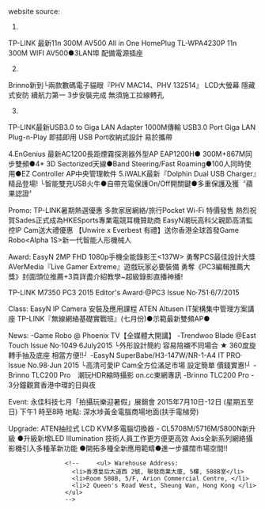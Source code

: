 website source: 

1.
TP-LINK 最新11n 300M AV500 All in One HomePlug
TL-WPA4230P
11n 300M WIFI
AV500●3LAN埠
配備電源插座
 
2.
Brinno新到└兩款數碼電子貓眼『PHV MAC14、PHV 132514』
LCD大螢幕
隱藏式安防
續航力第一
3步安裝完成
無須施工拉線轉孔
 
3.
TP-LINK最新USB3.0 to Giga LAN Adapter<UE300>
1000M傳輸
USB3.0 Port
Giga LAN
Plug-n-Play 即插即用
USB Port收納式設計 易於攜帶
 
4.EnGenius 最新AC1200長距煙霧探測器外型AP
EAP1200H● 300M+867M同步雙頻●4* 3D Sectorized天線●Band Steering/Fast Roaming●100人同時使用●EZ Controller AP中央管理軟件
5.iWALK最新『Dolphin Dual USB Charger』精品登場! └智能雙充USB火牛●自帶充電保護On/Off開關鍵●多重保護及獲〝蘋果認證〞
 
 
Promo:
TP-LINK暑期熱選優惠 多款家居網絡/旅行Pocket Wi-Fi 特價發售
熱烈祝賀Sades正式成為HKESports專業電競耳機贊助商
EasyN潮玩高科父親節高清監控IP Cam送大禮優惠
【Unwire x Everbest 有禮】送你香港全球首發Game Robo<Alpha 1S>新一代智能人形機械人
 
Award:
EasyN 2MP FHD 1080p手機全能錄影王<137W>
勇奪PCS最佳設計大獎
AVerMedia『Live Gamer Extreme』遊戲玩家必要裝備
勇奪《PC3編輯推薦大獎》封面頭位推薦+3頁詳盡介紹教學~超級錄影直播神播!
 
TP-LINK  M7350  PC3 2015 Editor's Award‧@PC3
Issue No‧751‧6/7/2015
 
Class:
EasyN IP Camera 安裝及應用課程
ATEN Altusen IT架構集中管理方案講座
TP-LINK『無線網絡基礎實戰班』(七月份)●示範最新雙頻AP●
 
News:
-Game Robo @ Phoenix TV【全媒體大開講】
-Trendwoo   Blade @East Touch
Issue No‧1049‧6July2015
└外形設計簡約 容易陪襯不同場合 ★ 360度旋轉手抽及底座  相當方便!!┘
-EasyN SuperBabe/H3-147W/NR-1-A4
IT PRO‧Issue No.98‧Jun 2015
└高清可愛IP Cam全方位滿足市場 設定簡單 價錢實惠!┘
-Brinno TLC200 Pro　潮玩HDR縮時攝影
on.cc東網專訊
-Brinno TLC200 Pro - 3分鐘觀賞香港中環的日與夜
 
Event:
永佳科技七月「拍攝玩樂迎暑假」展銷會
2015年7月10日-12日 (星期五至日)
下午1 時至8時
地點: 深水埗黃金電腦商場地面(扶手電梯旁) 
 
Upgrade:
ATEN抽拉式 LCD KVM多電腦切換器 - CL5708M/5716M/5800N新升級
●升級新增LED Illumination 技術人員工作更方便更高效
Axis全新系列網絡攝影機引入多種革新功能 ●開拓多種全新應用範疇●進一步擴闊市場空間!!
 
 
                    <!--     <ul> Warehouse Address:
                      <li>香港皇后大道西 2號, 聯發商業大廈, 5樓, 508B室</li>
                      <li>Room 508B, 5/F, Arion Commercial Centre, </li>
                      <li>2 Queen's Road West, Sheung Wan, Hong Kong </li>
                    </ul>
                    -->
